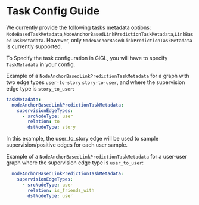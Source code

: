 # Task Config Guide

We currently provide the following tasks metadata options:
`NodeBasedTaskMetadata`,`NodeAnchorBasedLinkPredictionTaskMetadata`,`LinkBasedTaskMetadata`.
However, only `NodeAnchorBasedLinkPredictionTaskMetadata` is currently supported.

To Specify the task configuration in GiGL, you will have to specify `TaskMetadata` in your config.
    
Example of a `NodeAnchorBasedLinkPredictionTaskMetadata` for a graph with two edge types `user-to-story` `story-to-user`, and where the supervision edge type is `story_to_user`:
```yaml
taskMetadata:
  nodeAnchorBasedLinkPredictionTaskMetadata:
    supervisionEdgeTypes:
      - srcNodeType: user
        relation: to
        dstNodeType: story
```
In this example, the user_to_story edge will be used to sample supervision/positive edges for each user sample.

Example of a `NodeAnchorBasedLinkPredictionTaskMetadata` for a user-user graph where the supervision edge type is `user_to_user`:
```yaml
  nodeAnchorBasedLinkPredictionTaskMetadata:
    supervisionEdgeTypes:
      - srcNodeType: user
        relation: is_friends_with
        dstNodeType: user
```